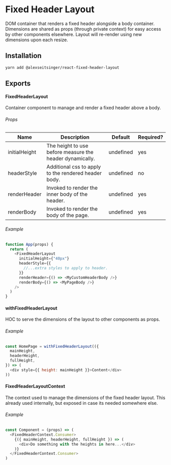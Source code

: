 # Fixed Header Layout

DOM container that renders a fixed header alongside a body container. Dimensions
are shared as props (through private context) for easy access by other
components elsewhere. Layout will re-render using new dimensions upon each
resize.

## Installation

```bash
yarn add @alexseitsinger/react-fixed-header-layout
```

## Exports

#### FixedHeaderLayout

Container component to manage and render a fixed header above a body.

###### Props

Name          | Description                                              | Default   | Required?
---           | ---                                                      | ---       | ---
initialHeight | The height to use before measure the header dynamically. | undefined | yes
headerStyle   | Additional css to apply to the rendered header body.     | undefined | no
renderHeader  | Invoked to render the inner body of the header.          | undefined | yes
renderBody    | Invoked to render the body of the page.                  | undefined | yes

###### Example

```javascript
function App(props) {
  return (
    <FixedHeaderLayout
      initialHeight={"40px"}
      headerStyle={{
        //...extra styles to apply to header.
      }}
      renderHeader={() => <MyCustomHeaderBody />}
      renderBody={() => <MyPageBody />}
    />
  )
}
```

#### withFixedHeaderLayout

HOC to serve the dimensions of the layout to other components as props.

###### Example

```javascript
const HomePage = withFixedHeaderLayout(({
  mainHeight,
  headerHeight,
  fullHeight,
}) => (
  <div style={{ height: mainHeight }}>Content</div>
))
```

#### FixedHeaderLayoutContext

The context used to manage the dimensions of the fixed header layout. This
already used internally, but exposed in case its needed somewhere else.

###### Example

```javascript
const Component = (props) => (
  <FixedHeaderContext.Consumer>
    {({ mainHeight, headerHeight, fullHeight }) => (
      <div>Do something with the heights in here...</div>
    )}
  </FixedHeaderContext.Consumer>
)
```

